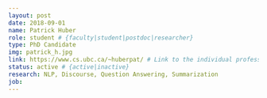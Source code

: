```yaml
---
layout: post
date: 2018-09-01
name: Patrick Huber
role: student # {faculty|student|postdoc|researcher}
type: PhD Candidate
img: patrick_h.jpg
link: https://www.cs.ubc.ca/~huberpat/ # Link to the individual professional website
status: active # {active|inactive}
research: NLP, Discourse, Question Answering, Summarization
job:
---
```


